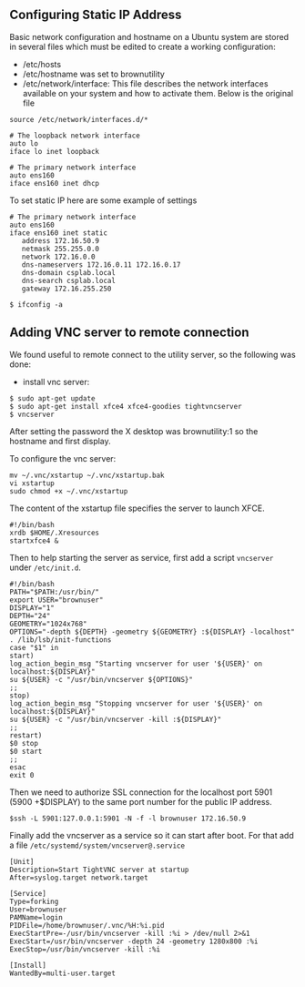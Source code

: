 
## Configuring Static IP Address

Basic network configuration and hostname on a Ubuntu system are stored in several files which must be edited to create a working configuration:
* /etc/hosts
* /etc/hostname  was set to brownutility
* /etc/network/interface: This file describes the network interfaces available on your system and how to activate them. Below is the original file
```
source /etc/network/interfaces.d/*

# The loopback network interface
auto lo
iface lo inet loopback

# The primary network interface
auto ens160
iface ens160 inet dhcp
```
To set static IP  here are some example of settings
```
# The primary network interface
auto ens160
iface ens160 inet static
   address 172.16.50.9
   netmask 255.255.0.0
   network 172.16.0.0
   dns-nameservers 172.16.0.11 172.16.0.17
   dns-domain csplab.local
   dns-search csplab.local
   gateway 172.16.255.250
```


```
$ ifconfig -a
```

## Adding VNC server to remote connection
We found useful to remote connect to the utility server, so the following was done:
* install vnc server:
```
$ sudo apt-get update
$ sudo apt-get install xfce4 xfce4-goodies tightvncserver
$ vncserver
```
After setting the password the X desktop was brownutility:1 so the hostname and first display.

To configure the vnc server:
```
mv ~/.vnc/xstartup ~/.vnc/xstartup.bak
vi xstartup
sudo chmod +x ~/.vnc/xstartup
```

The content of the xstartup file specifies the server to launch XFCE.
```
#!/bin/bash
xrdb $HOME/.Xresources
startxfce4 &
```

Then to help starting the server as service, first add a script `vncserver` under `/etc/init.d`.

```
#!/bin/bash
PATH="$PATH:/usr/bin/"
export USER="brownuser"
DISPLAY="1"
DEPTH="24"
GEOMETRY="1024x768"
OPTIONS="-depth ${DEPTH} -geometry ${GEOMETRY} :${DISPLAY} -localhost"
. /lib/lsb/init-functions
case "$1" in
start)
log_action_begin_msg "Starting vncserver for user '${USER}' on localhost:${DISPLAY}"
su ${USER} -c "/usr/bin/vncserver ${OPTIONS}"
;;
stop)
log_action_begin_msg "Stopping vncserver for user '${USER}' on localhost:${DISPLAY}"
su ${USER} -c "/usr/bin/vncserver -kill :${DISPLAY}"
;;
restart)
$0 stop
$0 start
;;
esac
exit 0
```

Then we need to authorize SSL connection for the localhost port 5901 (5900 +$DISPLAY) to the same port number for the public IP address.
```
$ssh -L 5901:127.0.0.1:5901 -N -f -l brownuser 172.16.50.9
```

Finally add the vncserver as a service so it can start after boot. For that add a file `/etc/systemd/system/vncserver@.service `
```
[Unit]
Description=Start TightVNC server at startup
After=syslog.target network.target

[Service]
Type=forking
User=brownuser
PAMName=login
PIDFile=/home/brownuser/.vnc/%H:%i.pid
ExecStartPre=-/usr/bin/vncserver -kill :%i > /dev/null 2>&1
ExecStart=/usr/bin/vncserver -depth 24 -geometry 1280x800 :%i
ExecStop=/usr/bin/vncserver -kill :%i

[Install]
WantedBy=multi-user.target
```
